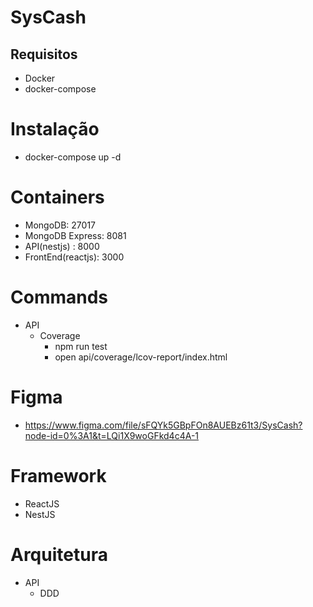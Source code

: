 # SysCash

## Requisitos
- Docker
- docker-compose

# Instalação
- docker-compose up -d

# Containers
- MongoDB: 27017
- MongoDB Express: 8081
- API(nestjs) : 8000
- FrontEnd(reactjs): 3000

# Commands
- API
    - Coverage
        - npm run test
        - open api/coverage/lcov-report/index.html

# Figma
- https://www.figma.com/file/sFQYk5GBpFOn8AUEBz61t3/SysCash?node-id=0%3A1&t=LQi1X9woGFkd4c4A-1


# Framework
- ReactJS
- NestJS

# Arquitetura

- API
    - DDD
